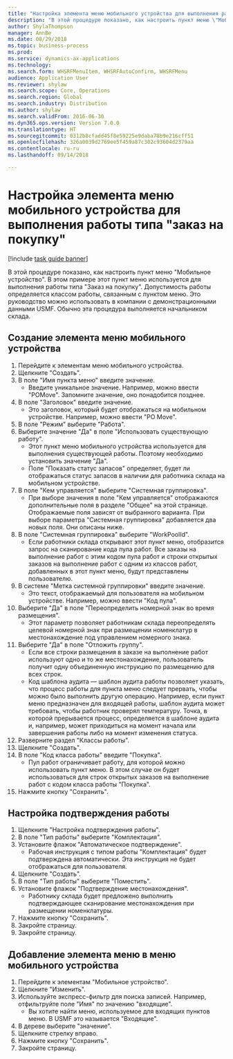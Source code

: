 ```yaml
--- 
title: "Настройка элемента меню мобильного устройства для выполнения работы типа \"заказ на покупку\""
description: "В этой процедуре показано, как настроить пункт меню \"Мобильное устройство\"."
author: ShylaThompson
manager: AnnBe
ms.date: 08/29/2018
ms.topic: business-process
ms.prod: 
ms.service: dynamics-ax-applications
ms.technology: 
ms.search.form: WHSRFMenuItem, WHSRFAutoConfirm, WHSRFMenu
audience: Application User
ms.reviewer: shylaw
ms.search.scope: Core, Operations
ms.search.region: Global
ms.search.industry: Distribution
ms.author: shylaw
ms.search.validFrom: 2016-06-30
ms.dyn365.ops.version: Version 7.0.0
ms.translationtype: HT
ms.sourcegitcommit: 0312b8cfadd45f8e59225e9daba78b9e216cff51
ms.openlocfilehash: 326a0039d2769ee5f459a87c302c93604d2379aa
ms.contentlocale: ru-ru
ms.lasthandoff: 09/14/2018

---
```

# <a name="set-up-a-mobile-device-menu-item-for-completing-work-of-type-purchase-order"></a>Настройка элемента меню мобильного устройства для выполнения работы типа "заказ на покупку"

[!include [task guide banner](../../includes/task-guide-banner.md)]

В этой процедуре показано, как настроить пункт меню "Мобильное устройство". В этом примере этот пункт меню используется для выполнения работы типа "Заказ на покупку". Допустимость работы определяется классом работы, связанным с пунктом меню. Это руководство можно использовать в компании с демонстрационными данными USMF. Обычно эта процедура выполняется начальником склада.


## <a name="create-a-mobile-device-menu-item"></a>Создание элемента меню мобильного устройства
1. Перейдите к элементам меню мобильного устройства.
2. Щелкните "Создать".
3. В поле "Имя пункта меню" введите значение.
    * Введите уникальное значение. Например, можно ввести "POMove". Запомните значение, оно понадобится позднее.  
4. В поле "Заголовок" введите значение.
    * Это заголовок, который будет отображаться на мобильном устройстве. Например, можно ввести "PO Move".  
5. В поле "Режим" выберите "Работа".
6. Выберите значение "Да" в поле "Использовать существующую работу".
    * Этот пункт меню мобильного устройства используется для выполнения существующей работы. Поэтому необходимо установить значение "Да".  
    * Поле "Показать статус запасов" определяет, будет ли отображаться статус запасов в наличии для работника склада на мобильном устройстве.  
7. В поле "Кем управляется" выберите "Системная группировка".
    * При выборе значения в поле "Кем управляется" отображаются дополнительные поля в разделе "Общее" на этой странице. Отображаемые поля зависят от выбранного варианта. При выборе параметра "Системная группировка" добавляется два новых поля. Они описаны ниже.  
8. В поле "Системная группировка" выберите "WorkPoolId".
    * Если работники склада открывают этот пункт меню, отобразится запрос на сканирование кода пула работ. Все заказы на выполнение работ с этим кодом пула работ и строки открытых заказов на выполнение работ с одним из классов работ, добавленных в этот пункт меню, будут представлены пользователю.  
9. В системе "Метка системной группировки" введите значение.
    * Это текст, отображаемый для пользователя на мобильном устройстве. Например, можно ввести "Код пула".  
10. Выберите "Да" в поле "Переопределить номерной знак во время размещения".
    * Этот параметр позволяет работникам склада переопределять целевой номерной знак при размещении номенклатур в местонахождение под управлением номерного знака.  
11. Выберите "Да" в поле "Отложить группу".
    * Если все строки размещения в заказе на выполнение работ используют одно и то же местонахождение, пользователь получит одну объединенную инструкцию по размещению для всех строк.  
    * Код шаблона аудита — шаблон аудита работы позволяет указать, что процесс работы для пункта меню следует прервать, чтобы можно было выполнить другую операцию. Например, если пункт меню предназначен для входящей работы, шаблон аудита может требовать, чтобы работник проверял температуру. Точка, в которой прерывается процесс, определяется в шаблоне аудита и, например, может приходиться на момент начала или завершения работы либо на момент изменения статуса.  
12. Разверните раздел "Классы работы".
13. Щелкните "Создать".
14. В поле "Код класса работы" введите "Покупка".
    * Пул работ ограничивает работу, для которой можно использовать пункт меню. В этом случае он будет использоваться для строк открытых заказов на выполнение работ с кодом класса работы "Покупка".  
15. Нажмите кнопку "Сохранить".

## <a name="set-up-work-confirmation"></a>Настройка подтверждения работы
1. Щелкните "Настройка подтверждения работы".
2. В поле "Тип работы" выберите "Комплектация".
3. Установите флажок "Автоматическое подтверждение".
    * Рабочая инструкция с типом работы "Комплектация" будет подтверждена автоматически. Эта инструкция не будет отображаться для пользователя.  
4. Щелкните "Создать".
5. В поле "Тип работы" выберите "Поместить".
6. Установите флажок "Подтверждение местонахождения".
    * Работнику склада будет предложено выполнить подтверждающее сканирование местонахождения при размещении номенклатуры.  
7. Нажмите кнопку "Сохранить".
8. Закройте страницу.
9. Закройте страницу.

## <a name="add-the-menu-item-to-a-mobile-device-menu"></a>Добавление элемента меню в меню мобильного устройства
1. Перейдите к элементам "Мобильное устройство".
2. Щелкните "Изменить".
3. Используйте экспресс-фильтр для поиска записей. Например, отфильтруйте поле "Имя" по значению "входящие".
    * Вы хотите найти меню, используемое для входящих пунктов меню. В USMF это называется "Входящие".  
4. В дереве выберите "значение".
5. Щелкните стрелку вправо.
6. Нажмите кнопку "Сохранить".
7. Закройте страницу.


